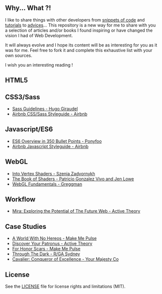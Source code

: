## Why... What ?!
I like to share things with other developers from [snippets of code](https://gist.github.com/Anthodpnt) and [tutorials](https://codepen.io/web-adventurers/) to [advices](https://twitter.com/Anthodpnt)...
This repository is a new way for me to share with you a selection of articles and/or books I found inspiring or have changed the vision I had of Web Development.

It will always evolve and I hope its content will be as interesting for you as it was for me.
Feel free to fork it and complete this exhaustive list with your own sources.

I wish you an interesting reading !

## HTML5

## CSS3/Sass
- [Sass Guidelines - Hugo Giraudel](https://sass-guidelin.es/)
- [Airbnb CSS/Sass Styleguide - Airbnb](https://github.com/airbnb/css)

## Javascript/ES6
- [ES6 Overview in 350 Bullet Points - Ponyfoo](https://ponyfoo.com/articles/es6)
- [Airbnb Javascript Styleguide - Airbnb](https://github.com/airbnb/javascript)

## WebGL
- [Into Vertex Shaders - Szenia Zadvornykh](https://medium.com/@Zadvorsky/into-vertex-shaders-594e6d8cd804)
- [The Book of Shaders - Patricio Gonzalez Vivo and Jen Lowe](https://thebookofshaders.com/)
- [WebGL Fundamentals - Greggman](https://webglfundamentals.org/)

## Workflow
- [Mira: Exploring the Potential of The Future Web - Active Theory](https://medium.com/@activetheory/mira-exploring-the-potential-of-the-future-web-e1f7f326d58e)

## Case Studies

- [A World With No Hereos - Make Me Pulse](https://m.makemepulse.com/a-world-with-no-heroes-79cfafbc7c7)
- [Discover Your Patronus - Active Theory](https://medium.com/@activetheory/discover-your-patronus-348971420487)
- [For Honor Scars - Make Me Pulse](https://m.makemepulse.com/behind-the-scenes-of-for-honor-scars-cbb800c6e05f)
- [Through The Dark - R/GA Sydney](https://medium.com/@hamishstewart/through-the-dark-a-creative-technical-and-emotional-journey-daffecea1744)
- [Cavalier: Conqueror of Excellence - Your Majesty Co](https://medium.com/your-majesty-co/behind-the-tech-of-cavalier-conqueror-of-excellence-29f64330afa9)

## License

See the [LICENSE](https://github.com/Anthodpnt/Readings/blob/master/LICENSE.md) file for license rights and limitations (MIT).
